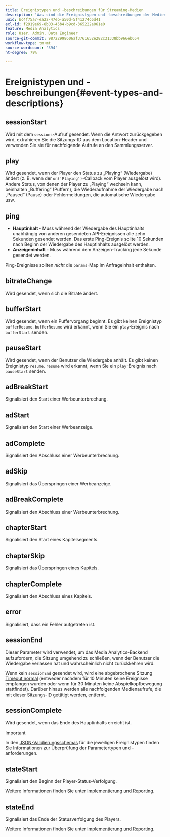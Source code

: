 ```yaml
---
title: Ereignistypen und -beschreibungen für Streaming-Medien
description: 'Was sind die Ereignistypen und -beschreibungen der Mediensammlung? '
uuid: bc4f75a7-ea22-47eb-a50d-5f41274c6d41
exl-id: f2919e69-8b03-45b4-b9cd-365222a061e0
feature: Media Analytics
role: User, Admin, Data Engineer
source-git-commit: 98722998606af3761652e282c31338bb966eb654
workflow-type: tm+mt
source-wordcount: '394'
ht-degree: 79%

---
```


# Ereignistypen und -beschreibungen{#event-types-and-descriptions}

## sessionStart

Wird mit dem `sessions`-Aufruf gesendet. Wenn die Antwort zurückgegeben wird, extrahieren Sie die Sitzungs-ID aus dem Location-Header und verwenden Sie sie für nachfolgende Aufrufe an den Sammlungsserver.

## play

Wird gesendet, wenn der Player den Status zu „Playing“ (Wiedergabe) ändert (z. B. wenn der `on('Playing')`-Callback vom Player ausgelöst wird). Andere Status, von denen der Player zu „Playing“ wechseln kann, beinhalten „Buffering“ (Puffern), die Wiederaufnahme der Wiedergabe nach „Paused“ (Pause) oder Fehlermeldungen, die automatische Wiedergabe usw.

## ping

* **Hauptinhalt -** Muss während der Wiedergabe des Hauptinhalts unabhängig von anderen gesendeten API-Ereignissen alle zehn Sekunden gesendet werden. Das erste Ping-Ereignis sollte 10 Sekunden nach Beginn der Wiedergabe des Hauptinhalts ausgelöst werden.
* **Anzeigeninhalt -** Muss während dem Anzeigen-Tracking jede Sekunde gesendet werden.

Ping-Ereignisse sollten *nicht* die `params`-Map im Anfrageinhalt enthalten.

## bitrateChange

Wird gesendet, wenn sich die Bitrate ändert.

## bufferStart

Wird gesendet, wenn ein Puffervorgang beginnt. Es gibt keinen Ereignistyp `bufferResume`. `bufferResume` wird erkannt, wenn Sie ein `play`-Ereignis nach `bufferStart` senden.

## pauseStart

Wird gesendet, wenn der Benutzer die Wiedergabe anhält. Es gibt keinen Ereignistyp `resume`. `resume` wird erkannt, wenn Sie ein `play`-Ereignis nach `pauseStart` senden.

## adBreakStart

Signalisiert den Start einer Werbeunterbrechung.

## adStart

Signalisiert den Start einer Werbeanzeige.

## adComplete

Signalisiert den Abschluss einer Werbeunterbrechung.

## adSkip

Signalisiert das Überspringen einer Werbeanzeige.

## adBreakComplete

Signalisiert den Abschluss einer Werbeunterbrechung.

## chapterStart

Signalisiert den Start eines Kapitelsegments.

## chapterSkip

Signalisiert das Überspringen eines Kapitels.

## chapterComplete

Signalisiert den Abschluss eines Kapitels.

## error

Signalisiert, dass ein Fehler aufgetreten ist.

## sessionEnd

Dieser Parameter wird verwendet, um das Media Analytics-Backend aufzufordern, die Sitzung umgehend zu schließen, wenn der Benutzer die Wiedergabe verlassen hat und wahrscheinlich nicht zurückkehren wird.

Wenn kein `sessionEnd` gesendet wird, wird eine abgebrochene Sitzung [Timeout normal](../mc-api-impl/mc-api-timeout.md) (entweder nachdem für 10 Minuten keine Ereignisse empfangen wurden oder wenn für 30 Minuten keine Abspielkopfbewegung stattfindet). Darüber hinaus werden alle nachfolgenden Medienaufrufe, die mit dieser Sitzungs-ID getätigt werden, entfernt.

## sessionComplete

Wird gesendet, wenn das Ende des Hauptinhalts erreicht ist.

>[!IMPORTANT]
>
>In den [JSON-Validierungsschemas](mc-api-json-validation.md) für die jeweiligen Ereignistypen finden Sie Informationen zur Überprüfung der Parametertypen und -anforderungen.

## stateStart

Signalisiert den Beginn der Player-Status-Verfolgung.

Weitere Informationen finden Sie unter [Implementierung und Reporting](/help/use-cases/player-state-tracking/implementation-and-reporting.md).

## stateEnd

Signalisiert das Ende der Statusverfolgung des Players.

Weitere Informationen finden Sie unter [Implementierung und Reporting](/help/use-cases/player-state-tracking/implementation-and-reporting.md).
